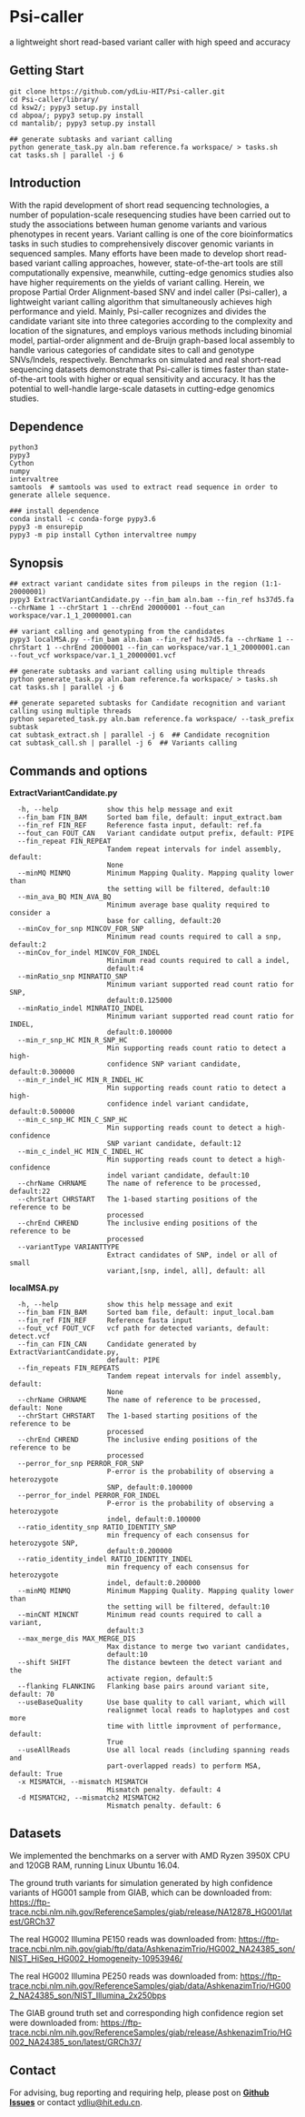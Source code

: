 # Psi-caller
a lightweight short read-based variant caller with high speed and accuracy



## Getting Start
    git clone https://github.com/ydLiu-HIT/Psi-caller.git
    cd Psi-caller/library/
    cd ksw2/; pypy3 setup.py install
    cd abpoa/; pypy3 setup.py install
    cd mantalib/; pypy3 setup.py install
    
    ## generate subtasks and variant calling
    python generate_task.py aln.bam reference.fa workspace/ > tasks.sh
    cat tasks.sh | parallel -j 6

## Introduction

With the rapid development of short read sequencing technologies, a number of population-scale resequencing studies have been carried out to study the associations between human genome variants and various phenotypes in recent years. Variant calling is one of the core bioinformatics tasks in such studies to comprehensively discover genomic variants in sequenced samples. Many efforts have been made to develop short read-based variant calling approaches, however, state-of-the-art tools are still computationally expensive, meanwhile, cutting-edge genomics studies also have higher requirements on the yields of variant calling. Herein, we propose Partial Order Alignment-based SNV and indel caller (Psi-caller), a lightweight variant calling algorithm that simultaneously achieves high performance and yield. Mainly, Psi-caller recognizes and divides the candidate variant site into three categories according to the complexity and location of the signatures, and employs various methods including binomial model, partial-order alignment and de-Bruijn graph-based local assembly to handle various categories of candidate sites to call and genotype SNVs/Indels, respectively. Benchmarks on simulated and real short-read sequencing datasets demonstrate that Psi-caller is times faster than state-of-the-art tools with higher or equal sensitivity and accuracy. It has the potential to well-handle large-scale datasets in cutting-edge genomics studies.

## Dependence

```
python3
pypy3
Cython
numpy
intervaltree
samtools  # samtools was used to extract read sequence in order to generate allele sequence.

### install dependence
conda install -c conda-forge pypy3.6
pypy3 -m ensurepip
pypy3 -m pip install Cython intervaltree numpy
```

## Synopsis

```
## extract variant candidate sites from pileups in the region (1:1-20000001)
pypy3 ExtractVariantCandidate.py --fin_bam aln.bam --fin_ref hs37d5.fa --chrName 1 --chrStart 1 --chrEnd 20000001 --fout_can workspace/var.1_1_20000001.can

## variant calling and genotyping from the candidates
pypy3 localMSA.py --fin_bam aln.bam --fin_ref hs37d5.fa --chrName 1 --chrStart 1 --chrEnd 20000001 --fin_can workspace/var.1_1_20000001.can --fout_vcf workspace/var.1_1_20000001.vcf

## generate subtasks and variant calling using multiple threads
python generate_task.py aln.bam reference.fa workspace/ > tasks.sh
cat tasks.sh | parallel -j 6

## generate separeted subtasks for Candidate recognition and variant calling using multiple threads
python separeted_task.py aln.bam reference.fa workspace/ --task_prefix subtask
cat subtask_extract.sh | parallel -j 6  ## Candidate recognition
cat subtask_call.sh | parallel -j 6  ## Variants calling 
```

## Commands and options

**ExtractVariantCandidate.py**

```
  -h, --help            show this help message and exit
  --fin_bam FIN_BAM     Sorted bam file, default: input_extract.bam
  --fin_ref FIN_REF     Reference fasta input, default: ref.fa
  --fout_can FOUT_CAN   Variant candidate output prefix, default: PIPE
  --fin_repeat FIN_REPEAT
                        Tandem repeat intervals for indel assembly, default:
                        None
  --minMQ MINMQ         Minimum Mapping Quality. Mapping quality lower than
                        the setting will be filtered, default:10
  --min_ava_BQ MIN_AVA_BQ
                        Minimum average base quality required to consider a
                        base for calling, default:20
  --minCov_for_snp MINCOV_FOR_SNP
                        Minimum read counts required to call a snp, default:2
  --minCov_for_indel MINCOV_FOR_INDEL
                        Minimum read counts required to call a indel,
                        default:4
  --minRatio_snp MINRATIO_SNP
                        Minimum variant supported read count ratio for SNP,
                        default:0.125000
  --minRatio_indel MINRATIO_INDEL
                        Minimum variant supported read count ratio for INDEL,
                        default:0.100000
  --min_r_snp_HC MIN_R_SNP_HC
                        Min supporting reads count ratio to detect a high-
                        confidence SNP variant candidate, default:0.300000
  --min_r_indel_HC MIN_R_INDEL_HC
                        Min supporting reads count ratio to detect a high-
                        confidence indel variant candidate, default:0.500000
  --min_c_snp_HC MIN_C_SNP_HC
                        Min supporting reads count to detect a high-confidence
                        SNP variant candidate, default:12
  --min_c_indel_HC MIN_C_INDEL_HC
                        Min supporting reads count to detect a high-confidence
                        indel variant candidate, default:10
  --chrName CHRNAME     The name of reference to be processed, default:22
  --chrStart CHRSTART   The 1-based starting positions of the reference to be
                        processed
  --chrEnd CHREND       The inclusive ending positions of the reference to be
                        processed
  --variantType VARIANTTYPE
                        Extract candidates of SNP, indel or all of small
                        variant,[snp, indel, all], default: all
```

**localMSA.py**

```
  -h, --help            show this help message and exit
  --fin_bam FIN_BAM     Sorted bam file, default: input_local.bam
  --fin_ref FIN_REF     Reference fasta input
  --fout_vcf FOUT_VCF   vcf path for detected variants, default: detect.vcf
  --fin_can FIN_CAN     Candidate generated by ExtractVariantCandidate.py,
                        default: PIPE
  --fin_repeats FIN_REPEATS
                        Tandem repeat intervals for indel assembly, default:
                        None
  --chrName CHRNAME     The name of reference to be processed, default: None
  --chrStart CHRSTART   The 1-based starting positions of the reference to be
                        processed
  --chrEnd CHREND       The inclusive ending positions of the reference to be
                        processed
  --perror_for_snp PERROR_FOR_SNP
                        P-error is the probability of observing a heterozygote
                        SNP, default:0.100000
  --perror_for_indel PERROR_FOR_INDEL
                        P-error is the probability of observing a heterozygote
                        indel, default:0.100000
  --ratio_identity_snp RATIO_IDENTITY_SNP
                        min frequency of each consensus for heterozygote SNP,
                        default:0.200000
  --ratio_identity_indel RATIO_IDENTITY_INDEL
                        min frequency of each consensus for heterozygote
                        indel, default:0.200000
  --minMQ MINMQ         Minimum Mapping Quality. Mapping quality lower than
                        the setting will be filtered, default:10
  --minCNT MINCNT       Minimum read counts required to call a variant,
                        default:3
  --max_merge_dis MAX_MERGE_DIS
                        Max distance to merge two variant candidates,
                        default:10
  --shift SHIFT         The distance bewteen the detect variant and the
                        activate region, default:5
  --flanking FLANKING   Flanking base pairs around variant site, default: 70
  --useBaseQuality      Use base quality to call variant, which will
                        realignmet local reads to haplotypes and cost more
                        time with little improvment of performance, default:
                        True
  --useAllReads         Use all local reads (including spanning reads and
                        part-overlapped reads) to perform MSA, default: True
  -x MISMATCH, --mismatch MISMATCH
                        Mismatch penalty. default: 4
  -d MISMATCH2, --mismatch2 MISMATCH2
                        Mismatch penalty. default: 6
```

## Datasets

We implemented the benchmarks on a server with AMD Ryzen 3950X CPU and 120GB RAM, running Linux Ubuntu 16.04.

The ground truth variants for simulation generated by high confidence variants of HG001 sample from GIAB, which can be downloaded from:
https://ftp-trace.ncbi.nlm.nih.gov/ReferenceSamples/giab/release/NA12878_HG001/latest/GRCh37

The real HG002 Illumina PE150 reads was downloaded from: https://ftp-trace.ncbi.nlm.nih.gov/giab/ftp/data/AshkenazimTrio/HG002_NA24385_son/NIST_HiSeq_HG002_Homogeneity-10953946/

The real HG002 Illumina PE250 reads was downloaded from: https://ftp-trace.ncbi.nlm.nih.gov/ReferenceSamples/giab/data/AshkenazimTrio/HG002_NA24385_son/NIST_Illumina_2x250bps

The GIAB ground truth set and corresponding high confidence region set were downloaded from: https://ftp-trace.ncbi.nlm.nih.gov/ReferenceSamples/giab/release/AshkenazimTrio/HG002_NA24385_son/latest/GRCh37/

## Contact

For advising, bug reporting and requiring help, please post on **[Github Issues](https://github.com/ydLiu-HIT/Psi-caller/issues)** or contact [ydliu@hit.edu.cn](mailto:ydliu@hit.edu.cn).